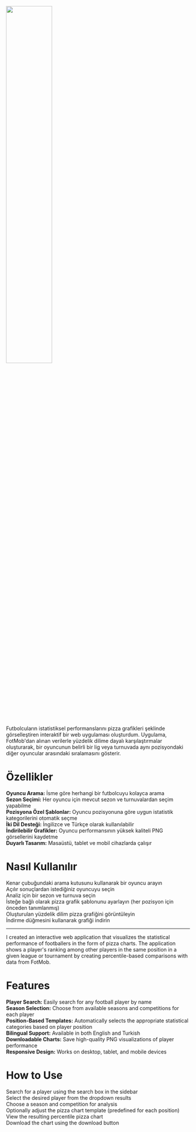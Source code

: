 <img src="https://github.com/user-attachments/assets/1eefb350-6656-4527-93cd-7eb42e04a8c0" width="50%" align="center">


Futbolcuların istatistiksel performanslarını pizza grafikleri şeklinde görselleştiren interaktif bir web uygulaması oluşturdum. Uygulama, FotMob'dan alınan verilerle yüzdelik dilime dayalı karşılaştırmalar oluşturarak, bir oyuncunun belirli bir lig veya turnuvada aynı pozisyondaki diğer oyuncular arasındaki sıralamasını gösterir.

# Özellikler
<b>Oyuncu Arama:</b> İsme göre herhangi bir futbolcuyu kolayca arama<br>
<b>Sezon Seçimi:</b> Her oyuncu için mevcut sezon ve turnuvalardan seçim yapabilme<br>
<b>Pozisyona Özel Şablonlar:</b> Oyuncu pozisyonuna göre uygun istatistik kategorilerini otomatik seçme<br>
<b>İki Dil Desteği:</b> İngilizce ve Türkçe olarak kullanılabilir<br>
<b>İndirilebilir Grafikler:</b> Oyuncu performansının yüksek kaliteli PNG görsellerini kaydetme<br>
<b>Duyarlı Tasarım:</b> Masaüstü, tablet ve mobil cihazlarda çalışır<br>

# Nasıl Kullanılır
Kenar çubuğundaki arama kutusunu kullanarak bir oyuncu arayın<br>
Açılır sonuçlardan istediğiniz oyuncuyu seçin<br>
Analiz için bir sezon ve turnuva seçin<br>
İsteğe bağlı olarak pizza grafik şablonunu ayarlayın (her pozisyon için önceden tanımlanmış)<br>
Oluşturulan yüzdelik dilim pizza grafiğini görüntüleyin<br>
İndirme düğmesini kullanarak grafiği indirin<br>

-----------

I created an interactive web application that visualizes the statistical performance of footballers in the form of pizza charts. The application shows a player's ranking among other players in the same position in a given league or tournament by creating percentile-based comparisons with data from FotMob.

# Features
<b>Player Search:</b> Easily search for any football player by name<br>
<b>Season Selection:</b> Choose from available seasons and competitions for each player<br>
<b>Position-Based Templates:</b> Automatically selects the appropriate statistical categories based on player position<br>
<b>Bilingual Support:</b> Available in both English and Turkish<br>
<b>Downloadable Charts:</b> Save high-quality PNG visualizations of player performance<br>
<b>Responsive Design:</b> Works on desktop, tablet, and mobile devices<br>

# How to Use
Search for a player using the search box in the sidebar<br>
Select the desired player from the dropdown results<br>
Choose a season and competition for analysis<br>
Optionally adjust the pizza chart template (predefined for each position)<br>
View the resulting percentile pizza chart<br>
Download the chart using the download button<br>
